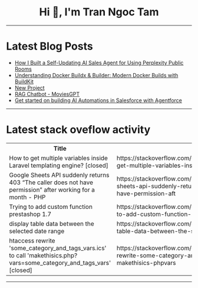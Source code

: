 <h1 align="center">Hi 👋, I'm Tran Ngoc Tam</h1>

---

# Latest Blog Posts 
<!-- BLOG-POST-LIST:START -->
- [How I Built a Self-Updating AI Sales Agent for Using Perplexity Public Rooms](https://dev.to/alifar/how-i-built-a-self-updating-ai-sales-agent-for-using-perplexity-public-rooms-547h)
- [Understanding Docker Buildx &amp; Builder: Modern Docker Builds with BuildKit](https://dev.to/lovestaco/understanding-docker-buildx-builder-modern-docker-builds-with-buildkit-1hd)
- [New Project](https://dev.to/harith_y_a97ea256afe8255f/new-project-564e)
- [RAG Chatbot - MoviesGPT](https://dev.to/harith_y_a97ea256afe8255f/rag-chatbot-moviesgpt-15mm)
- [Get started on building AI Automations in Salesforce with Agentforce](https://dev.to/hemantj/get-started-on-building-ai-automations-in-salesforce-with-agentforce-3oh6)
<!-- BLOG-POST-LIST:END -->

---

# Latest stack oveflow activity
<table>
  <tr><th>Title</th><th>Link</th></tr>
  <!-- STACKOVERFLOW:START --><tr><td>How to get multiple variables inside Laravel templating engine? [closed]</td><td>https://stackoverflow.com/questions/79713251/how-to-get-multiple-variables-inside-laravel-templating-engine</td></tr><tr><td>Google Sheets API suddenly returns 403 “The caller does not have permission” after working for a month - PHP</td><td>https://stackoverflow.com/questions/79713248/google-sheets-api-suddenly-returns-403-the-caller-does-not-have-permission-aft</td></tr><tr><td>Trying to add custom function prestashop 1.7</td><td>https://stackoverflow.com/questions/79713230/trying-to-add-custom-function-prestashop-1-7</td></tr><tr><td>display table data between the selected date range</td><td>https://stackoverflow.com/questions/79712865/display-table-data-between-the-selected-date-range</td></tr><tr><td>htaccess rewrite &#39;some_category_and_tags_vars.ics&#39; to call &#39;makethisics.php?vars=some_category_and_tags_vars&#39; [closed]</td><td>https://stackoverflow.com/questions/79712815/htaccess-rewrite-some-category-and-tags-vars-ics-to-call-makethisics-phpvars</td></tr><!-- STACKOVERFLOW:END -->
</table>

---


